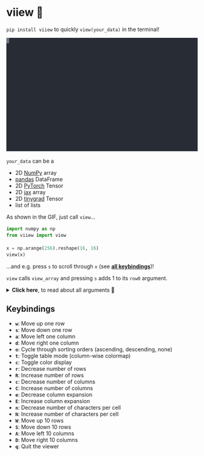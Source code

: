 # viiew 🧐
`pip install viiew` to quickly `view(your_data)` in the terminal!

<p align="center">
  <img src="https://github.com/codingfisch/viiew/blob/main/demo.svg">
</p>

`your_data` can be a

- 2D [NumPy](https://github.com/numpy/numpy) array
- [pandas](https://github.com/pandas-dev/pandas) DataFrame
- 2D [PyTorch](https://github.com/pytorch/pytorch) Tensor
- 2D [jax](https://github.com/jax-ml/jax) array
- 2D [tinygrad](https://github.com/tinygrad/tinygrad) Tensor
- list of lists

As shown in the GIF, just call `view`...
```python
import numpy as np
from viiew import view

x = np.arange(256).reshape(16, 16)
view(x)
```
...and e.g. press `s` to scroll through `x` (see [**all keybindings**](https://github.com/codingfisch/viiew?tab=readme-ov-file#keybindings))!

`view` calls `view_array` and pressing `s` adds 1 to its `row0` argument.

<details>
  <summary><b>Click here</b>, to read about all arguments 📑</summary>

`view` and `view_array` take the arguments
- `data`: The data object to view (e.g., numpy array, pandas DataFrame, etc.)  
- `row0`: Starting row index (default: 0)  
- `col0`: Starting column index (default: 0)  
- `nrows`: Number of rows to display (default: 20)  
- `ncols`: Number of columns to display (default: 10)  
- `cidx`: Current column index for sorting (default: None)  
- `order`: Sorting order (0: none, 1: ascending, -1: descending) (default: 0)  
- `color`: Whether to use color coding for values (default: True)  
- `is_table`: Whether to treat the data as a table (auto-detected for pandas DataFrames) (default: None)  
- `expand`: Expansion level for columns (default: 0)  
- `nchars`: Number of characters per cell (default: 7)  
- `end`: String to append after each cell (default: ' ')  
</details>

## Keybindings
- **`w`**: Move up one row
- **`s`**: Move down one row
- **`a`**: Move left one column
- **`d`**: Move right one column
- **`o`**: Cycle through sorting orders (ascending, descending, none)
- **`t`**: Toggle table mode (column-wise colormap)
- **`c`**: Toggle color display
- **`r`**: Decrease number of rows
- **`R`**: Increase number of rows
- **`c`**: Decrease number of columns
- **`C`**: Increase number of columns
- **`e`**: Decrease column expansion
- **`E`**: Increase column expansion
- **`n`**: Decrease number of characters per cell
- **`N`**: Increase number of characters per cell
- **`W`**: Move up 10 rows
- **`S`**: Move down 10 rows
- **`A`**: Move left 10 columns
- **`D`**: Move right 10 columns
- **`q`**: Quit the viewer
